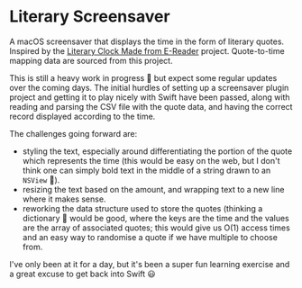 # Literary Screensaver

A macOS screensaver that displays the time in the form of literary quotes. Inspired by the [Literary Clock Made from E-Reader](https://www.instructables.com/id/Literary-Clock-Made-From-E-reader/) project. Quote-to-time mapping data are sourced from this project.

This is still a heavy work in progress 🚧 but expect some regular updates over the coming days. The initial hurdles of setting up a screensaver plugin project and getting it to play nicely with Swift have been passed, along with reading and parsing the CSV file with the quote data, and having the correct record displayed according to the time.

The challenges going forward are:

- styling the text, especially around differentiating the portion of the quote which represents the time (this would be easy on the web, but I don't think one can simply bold text in the middle of a string drawn to an `NSView` 🧐).
- resizing the text based on the amount, and wrapping text to a new line where it makes sense.
- reworking the data structure used to store the quotes (thinking a dictionary 📖 would be good, where the keys are the time and the values are the array of associated quotes; this would give us O(1) access times and an easy way to randomise a quote if we have multiple to choose from.

I've only been at it for a day, but it's been a super fun learning exercise and a great excuse to get back into Swift 😃
